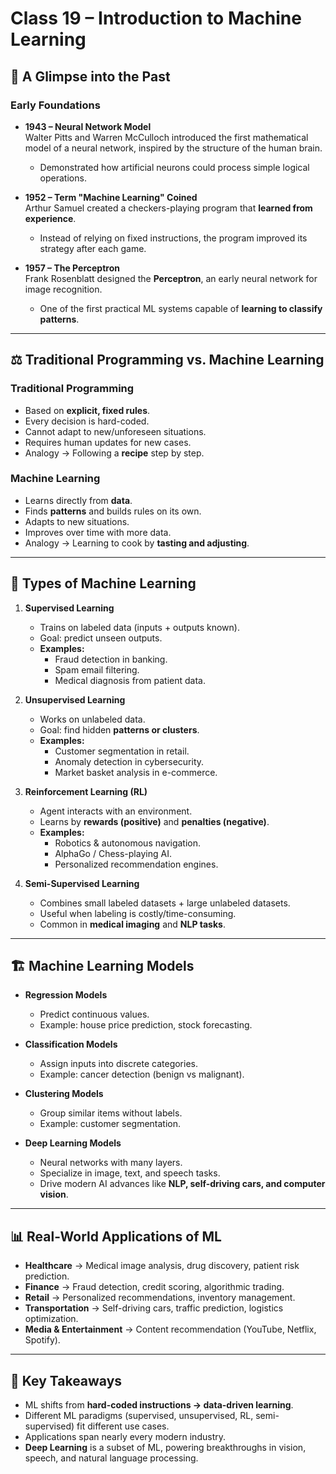 # Class 19 – Introduction to Machine Learning  

## 📖 A Glimpse into the Past  

### Early Foundations  
- **1943 – Neural Network Model**  
  Walter Pitts and Warren McCulloch introduced the first mathematical model of a neural network, inspired by the structure of the human brain.  
  - Demonstrated how artificial neurons could process simple logical operations.  

- **1952 – Term "Machine Learning" Coined**  
  Arthur Samuel created a checkers-playing program that **learned from experience**.  
  - Instead of relying on fixed instructions, the program improved its strategy after each game.  

- **1957 – The Perceptron**  
  Frank Rosenblatt designed the **Perceptron**, an early neural network for image recognition.  
  - One of the first practical ML systems capable of **learning to classify patterns**.  

---

## ⚖️ Traditional Programming vs. Machine Learning  

### Traditional Programming  
- Based on **explicit, fixed rules**.  
- Every decision is hard-coded.  
- Cannot adapt to new/unforeseen situations.  
- Requires human updates for new cases.  
- Analogy → Following a **recipe** step by step.  

### Machine Learning  
- Learns directly from **data**.  
- Finds **patterns** and builds rules on its own.  
- Adapts to new situations.  
- Improves over time with more data.  
- Analogy → Learning to cook by **tasting and adjusting**.  

---

## 🔑 Types of Machine Learning  

1. **Supervised Learning**  
   - Trains on labeled data (inputs + outputs known).  
   - Goal: predict unseen outputs.  
   - **Examples:**  
     - Fraud detection in banking.  
     - Spam email filtering.  
     - Medical diagnosis from patient data.  

2. **Unsupervised Learning**  
   - Works on unlabeled data.  
   - Goal: find hidden **patterns or clusters**.  
   - **Examples:**  
     - Customer segmentation in retail.  
     - Anomaly detection in cybersecurity.  
     - Market basket analysis in e-commerce.  

3. **Reinforcement Learning (RL)**  
   - Agent interacts with an environment.  
   - Learns by **rewards (positive)** and **penalties (negative)**.  
   - **Examples:**  
     - Robotics & autonomous navigation.  
     - AlphaGo / Chess-playing AI.  
     - Personalized recommendation engines.  

4. **Semi-Supervised Learning**  
   - Combines small labeled datasets + large unlabeled datasets.  
   - Useful when labeling is costly/time-consuming.  
   - Common in **medical imaging** and **NLP tasks**.  

---

## 🏗️ Machine Learning Models  

- **Regression Models**  
  - Predict continuous values.  
  - Example: house price prediction, stock forecasting.  

- **Classification Models**  
  - Assign inputs into discrete categories.  
  - Example: cancer detection (benign vs malignant).  

- **Clustering Models**  
  - Group similar items without labels.  
  - Example: customer segmentation.  

- **Deep Learning Models**  
  - Neural networks with many layers.  
  - Specialize in image, text, and speech tasks.  
  - Drive modern AI advances like **NLP, self-driving cars, and computer vision**.  

---

## 📊 Real-World Applications of ML  

- **Healthcare** → Medical image analysis, drug discovery, patient risk prediction.  
- **Finance** → Fraud detection, credit scoring, algorithmic trading.  
- **Retail** → Personalized recommendations, inventory management.  
- **Transportation** → Self-driving cars, traffic prediction, logistics optimization.  
- **Media & Entertainment** → Content recommendation (YouTube, Netflix, Spotify).  

---

## 🧠 Key Takeaways  

- ML shifts from **hard-coded instructions → data-driven learning**.  
- Different ML paradigms (supervised, unsupervised, RL, semi-supervised) fit different use cases.  
- Applications span nearly every modern industry.  
- **Deep Learning** is a subset of ML, powering breakthroughs in vision, speech, and natural language processing.  

